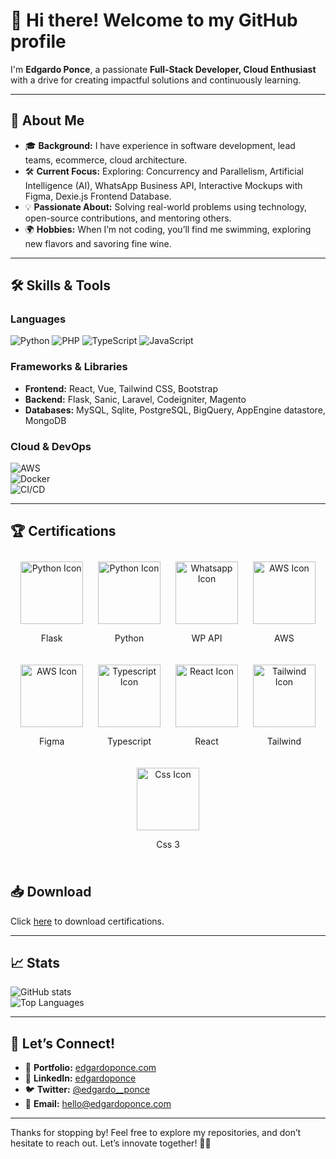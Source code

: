 # 👋 Hi there! Welcome to my GitHub profile  

I'm **Edgardo Ponce**, a passionate **Full-Stack Developer, Cloud Enthusiast** with a drive for creating impactful solutions and continuously learning.  

---

## 🌟 About Me  

- 🎓 **Background:** I have experience in software development, lead teams, ecommerce, cloud architecture.  
- 🛠️ **Current Focus:** Exploring: Concurrency and Parallelism, Artificial Intelligence (AI), WhatsApp Business API, Interactive Mockups with Figma, Dexie.js Frontend Database.  
- 💡 **Passionate About:** Solving real-world problems using technology, open-source contributions, and mentoring others.  
- 🌍 **Hobbies:** When I’m not coding, you’ll find me swimming, exploring new flavors and savoring fine wine.  

---

## 🛠️ Skills & Tools  

### Languages  
![Python](https://img.shields.io/badge/-Python-3776AB?logo=python&logoColor=white&style=flat)
![PHP](https://img.shields.io/badge/-PHP-3776AB?logo=php&logoColor=black&style=flat)
![TypeScript](https://img.shields.io/badge/-typescript-3776AB?logo=TypeScript&logoColor=white&style=flat)
![JavaScript](https://img.shields.io/badge/-JavaScript-F7DF1E?logo=javascript&logoColor=black&style=flat) 

### Frameworks & Libraries  
- **Frontend:** React, Vue, Tailwind CSS, Bootstrap
- **Backend:** Flask, Sanic, Laravel, Codeigniter, Magento  
- **Databases:** MySQL, Sqlite, PostgreSQL, BigQuery, AppEngine datastore, MongoDB

### Cloud & DevOps  
![AWS](https://img.shields.io/badge/-AWS-232F3E?logo=amazonaws&logoColor=white&style=flat)  
![Docker](https://img.shields.io/badge/-Docker-2496ED?logo=docker&logoColor=white&style=flat)  
![CI/CD](https://img.shields.io/badge/-CI%2FCD-007ACC?style=flat)  

---

## 🏆 Certifications

<div align="center">
  <div style="display: inline-block; text-align: center; margin: 10px;">
    <img src="https://edgardoponce.com/images/icons/flask.svg" alt="Python Icon" width="100" height="100">
    <p>Flask</p>
  </div>
  <div style="display: inline-block; text-align: center; margin: 10px;">
    <img src="https://edgardoponce.com/images/icons/python.svg" alt="Python Icon" width="100" height="100">
    <p>Python</p>
  </div>
  <div style="display: inline-block; text-align: center; margin: 10px;">
    <img src="https://edgardoponce.com/images/icons/whatsapp-business-bg.svg" alt="Whatsapp Icon" width="100" height="100">
    <p>WP API</p>
  </div>
   <div style="display: inline-block; text-align: center; margin: 10px;">
    <img src="https://edgardoponce.com/images/icons/aws.svg" alt="AWS Icon" width="100" height="100">
    <p>AWS</p>
  </div>
   <div style="display: inline-block; text-align: center; margin: 10px;">
    <img src="https://edgardoponce.com/images/icons/figma-icon.svg" alt="AWS Icon" width="100" height="100">
    <p>Figma</p>
  </div>
  <div style="display: inline-block; text-align: center; margin: 10px;">
    <img src="https://edgardoponce.com/images/icons/typescript.svg" alt="Typescript Icon" width="100" height="100">
    <p>Typescript</p>
  </div>
   <div style="display: inline-block; text-align: center; margin: 10px;">
    <img src="https://edgardoponce.com/images/icons/react-icon.svg" alt="React Icon" width="100" height="100">
    <p>React</p>
  </div>
  <div style="display: inline-block; text-align: center; margin: 10px;">
    <img src="https://edgardoponce.com/images/icons/tailwindcss.svg" alt="Tailwind Icon" width="100" height="100">
    <p>Tailwind</p>
  </div>
  <div style="display: inline-block; text-align: center; margin: 10px;">
    <img src="https://edgardoponce.com/images/icons/css-3.svg" alt="Css Icon" width="100" height="100">
    <p>Css 3</p>
  </div>
 
</div>

## 📥 Download

Click [here](https://edgardoponce.com/es/education) to download certifications.

---

## 📈 Stats  

![GitHub stats](https://github-readme-stats.vercel.app/api?username=YourUsername&show_icons=true&theme=radical)  
![Top Languages](https://github-readme-stats.vercel.app/api/top-langs/?username=YourUsername&layout=compact&theme=radical)  

---

## 🤝 Let’s Connect!  

- 💼 **Portfolio:** [edgardoponce.com](https://edgardoponce.com/)  
- 💬 **LinkedIn:** [edgardoponce](https://www.linkedin.com/in/edgardo-dami%C3%A1n-ponce-p%C3%A1ez-b9069470/)  
- 🐦 **Twitter:** [@edgardo__ponce](https://x.com/edgardo__ponce)  
- 📧 **Email:** [hello@edgardoponce.com](mailto:hello@edgardoponce.com)  

---

Thanks for stopping by! Feel free to explore my repositories, and don’t hesitate to reach out. Let’s innovate together! 🌟✨
